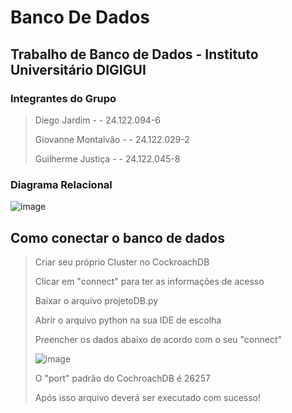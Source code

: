 # Banco De Dados
## Trabalho de Banco de Dados - Instituto Universitário DIGIGUI

### Integrantes do Grupo
  >Diego Jardim - - 24.122.094-6
>
  >Giovanne Montalvão - - 24.122.029-2
>
  >Guilherme Justiça - - 24.122.045-8
>

### Diagrama Relacional

![image](https://github.com/GuiJustica/BancoDeDados/assets/55902652/65690e46-ddeb-4460-b8f5-25e977e8eb34)

## Como conectar o banco de dados
  >Criar seu próprio Cluster no CockroachDB
>
  >Clicar em "connect" para ter as informações de acesso
>
  >Baixar o arquivo projetoDB.py
>
  >Abrir o arquivo python na sua IDE de escolha
>
  >Preencher os dados abaixo de acordo com o seu "connect"
>
>![image](https://github.com/GuiJustica/BancoDeDados/assets/55902652/5d0a5d7e-1373-43ba-ab1c-21ccbdfecc40)
>
  >O "port" padrão do CochroachDB é 26257
>
  >Após isso arquivo deverá ser executado com sucesso!





